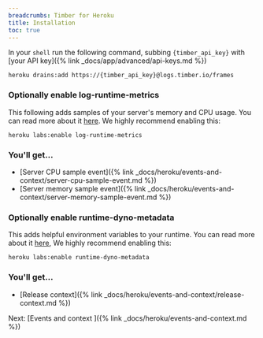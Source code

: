 ```yaml
---
breadcrumbs: Timber for Heroku
title: Installation
toc: true
---
```


In your `shell` run the following command, subbing `{timber_api_key}` with
[your API key]({% link _docs/app/advanced/api-keys.md %})

```shell
heroku drains:add https://{timber_api_key}@logs.timber.io/frames
```

### Optionally enable log-runtime-metrics

This following adds samples of your server's memory and CPU usage. You can read more about it
[here](https://devcenter.heroku.com/articles/log-runtime-metrics). We highly recommend
enabling this:

```shell
heroku labs:enable log-runtime-metrics
```

<div class="additions">
<h3>You'll get...</h3>

* [Server CPU sample event]({% link _docs/heroku/events-and-context/server-cpu-sample-event.md %})
* [Server memory sample event]({% link _docs/heroku/events-and-context/server-memory-sample-event.md %})
</div>


### Optionally enable runtime-dyno-metadata

This adds helpful environment variables to your runtime. You can read more about it
[here](https://devcenter.heroku.com/articles/dyno-metadata), We highly recommend enabling this:

```shell
heroku labs:enable runtime-dyno-metadata
```

<div class="additions">
<h3>You'll get...</h3>

* [Release context]({% link _docs/heroku/events-and-context/release-context.md %})
</div>


<div class="next">
  Next: [Events and context <i class="fa fa-arrow-circle-right" aria-hidden="true"></i>]({% link _docs/heroku/events-and-context.md %})
</div>